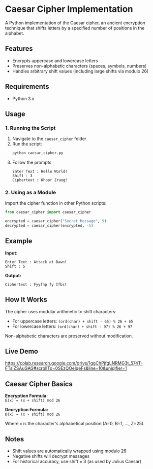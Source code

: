 # Caesar Cipher Implementation

A Python implementation of the Caesar cipher, an ancient encryption technique that shifts letters by a specified number of positions in the alphabet.

## Features
- Encrypts uppercase and lowercase letters
- Preserves non-alphabetic characters (spaces, symbols, numbers)
- Handles arbitrary shift values (including large shifts via modulo 26)

## Requirements
- Python 3.x

## Usage

### 1. Running the Script
1. Navigate to the `caesar_cipher` folder
2. Run the script:
   ```bash
   python caesar_cipher.py
   ```
3. Follow the prompts:
   ```
   Enter Text : Hello World!
   Shift : 3
   Ciphertext : Khoor Zruog!
   ```

### 2. Using as a Module
Import the cipher function in other Python scripts:
```python
from caesar_cipher import caesar_cipher

encrypted = caesar_cipher("Secret Message", 5)
decrypted = caesar_cipher(encrypted, -5)
```

## Example
**Input:**
```
Enter Text : Attack at Dawn!
Shift : 5
```

**Output:**
```
Ciphertext : Fyyfhp fy Ifbs!
```

## How It Works
The cipher uses modular arithmetic to shift characters:
- For uppercase letters: `(ord(char) + shift - 65) % 26 + 65`
- For lowercase letters: `(ord(char) + shift - 97) % 26 + 97`

Non-alphabetic characters are preserved without modification.

## Live Demo
https://colab.research.google.com/drive/1ggChPjfgLNRMG3t_574T-FTsiZSAuGAG#scrollTo=0SEzQOelqeFs&line=10&uniqifier=1

## Caesar Cipher Basics
**Encryption Formula:**  
`E(x) = (x + shift) mod 26`  

**Decryption Formula:**  
`D(x) = (x - shift) mod 26`

Where `x` is the character's alphabetical position (A=0, B=1, ..., Z=25).

## Notes
- Shift values are automatically wrapped using modulo 26
- Negative shifts will decrypt messages
- For historical accuracy, use shift = 3 (as used by Julius Caesar)
